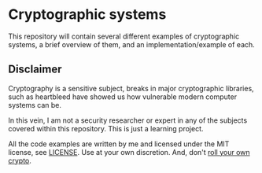 # Cryptographic systems

This repository will contain several different examples of cryptographic 
systems, a brief overview of them, and an implementation/example of each.

## Disclaimer

Cryptography is a sensitive subject, breaks in major cryptographic 
libraries, such as heartbleed have showed us how vulnerable modern
computer systems can be.

In this vein, I am not a security researcher or expert in any of the
subjects covered within this repository. This is just a learning project. 

All the code examples are written by me and licensed under the MIT license, 
see [LICENSE](LICENSE.md). Use at your own discretion. And, don't [roll your own crypto](https://xkcd.com/153/).